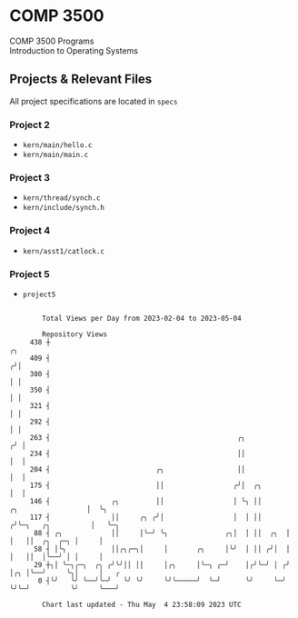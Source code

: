 # COMP 3500
COMP 3500 Programs  
Introduction to Operating Systems  
## Projects & Relevant Files
All project specifications are located in `specs`
### Project 2
- `kern/main/hello.c`
- `kern/main/main.c`
### Project 3
- `kern/thread/synch.c`
- `kern/include/synch.h`
### Project 4
- `kern/asst1/catlock.c`
### Project 5
- `project5`

```

        Total Views per Day from 2023-02-04 to 2023-05-04

        Repository Views
     438 ┼                                                                                ╭╮
     409 ┤                                                                               ╭╯│
     380 ┤                                                                               │ │
     350 ┤                                                                               │ │
     321 ┤                                                                               │ │
     292 ┤                                                                               │ │
     263 ┤                                              ╭╮                              ╭╯ │
     234 ┤                                              ││                              │  │
     204 ┤                          ╭╮                  ││                              │  │
     175 ┤                          ││                 ╭╯│  ╭╮                          │  │
     146 ┤               ╭╮         ││                 │ ╰╮ ││       ╭╮                 │  ╰╮
     117 ┤               ││     ╭╮ ╭╯│                 │  │ ││      ╭╯╰─╮   ╭╮          │   ╰─╮
      88 ┤ ╭╮            ││     │╰─╯ ╰╮              ╭╮│  │ ││  ╭╮  │   │   ││  ╭╮  ╭─╮ │     │
      58 ┤ │╰╮           ││╭╮╭─╮│     │       ╭╮     │╰╯  │ ││ ╭╯│  │   │   ││  │╰──╯ │ │     │
      29 ┼╮│ ╰─╮╭─╮  ╭╮ ╭╯╰╯││ ││     │╭╮     │╰─╮ ╭─╯    │╭╯╰─╯ │ ╭╯   │╭╮ │╰──╯     ╰╮│     │   ╭
       0 ┤╰╯   ╰╯ ╰──╯╰─╯   ╰╯ ╰╯     ╰╯╰─────╯  ╰─╯      ╰╯     ╰─╯    ╰╯╰─╯          ╰╯     ╰───╯

        Chart last updated - Thu May  4 23:58:09 2023 UTC
        
```
